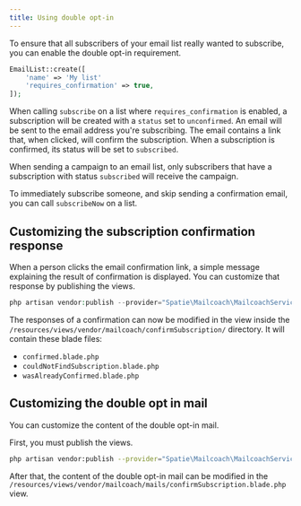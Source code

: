 ```yaml
---
title: Using double opt-in
---
```


To ensure that all subscribers of your email list really wanted to subscribe, you can enable the double opt-in requirement.

```php
EmailList::create([
    'name' => 'My list'
    'requires_confirmation' => true,
]);
```

When calling `subscribe` on a list where `requires_confirmation` is enabled, a subscription will be created with a `status` set to `unconfirmed`. An email will be sent to the email address you're subscribing. The email contains a link that, when clicked, will confirm the subscription. When a subscription is confirmed, its status will be set to `subscribed`.

When sending a campaign to an email list, only subscribers that have a subscription with status `subscribed` will receive the campaign.

To immediately subscribe someone, and skip sending a confirmation email, you can call `subscribeNow` on a list.

## Customizing the subscription confirmation response

When a person clicks the email confirmation link, a simple message explaining the result of confirmation is displayed. You can customize that response by publishing the views.

```php
php artisan vendor:publish --provider="Spatie\Mailcoach\MailcoachServiceProvider" --tag="views"
```

The responses of a confirmation can now be modified in the view inside the `/resources/views/vendor/mailcoach/confirmSubscription/` directory. It will contain these blade files:

- `confirmed.blade.php`
- `couldNotFindSubscription.blade.php`
- `wasAlreadyConfirmed.blade.php`

## Customizing the double opt in mail

You can customize the content of the double opt-in mail.

First, you must publish the views.

```bash
php artisan vendor:publish --provider="Spatie\Mailcoach\MailcoachServiceProvider" --tag="views"
```

After that, the content of the double opt-in mail can be modified in the `/resources/views/vendor/mailcoach/mails/confirmSubscription.blade.php` view.
